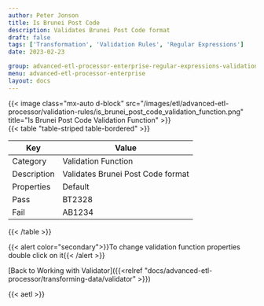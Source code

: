 ```yaml
---
author: Peter Jonson
title: Is Brunei Post Code
description: Validates Brunei Post Code format
draft: false
tags: ['Transformation', 'Validation Rules', 'Regular Expressions']
date: 2023-02-23

group: advanced-etl-processor-enterprise-regular-expressions-validation
menu: advanced-etl-processor-enterprise
layout: docs
---
```


{{< image class="mx-auto d-block"  src="/images/etl/advanced-etl-processor/validation-rules/is_brunei_post_code_validation_function.png" title="Is Brunei Post Code Validation Function" >}}
\
{{< table "table-striped table-bordered" >}}

| Key         | Value                             |
| ----------- | --------------------------------- |
| Category    | Validation Function               |
| Description | Validates Brunei Post Code format |
| Properties  | Default                           |
| Pass        | BT2328                            |
| Fail        | AB1234                            |

{{< /table >}}

{{< alert color="secondary">}}To change validation function properties double click on it{{< /alert >}}

[Back to Working with Validator]({{<relref "docs/advanced-etl-processor/transforming-data/validator" >}})

{{< aetl >}}
